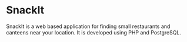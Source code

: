# SnackIt
SnackIt is a web based application for finding small restaurants and canteens near your location.
It is developed using PHP and PostgreSQL.
